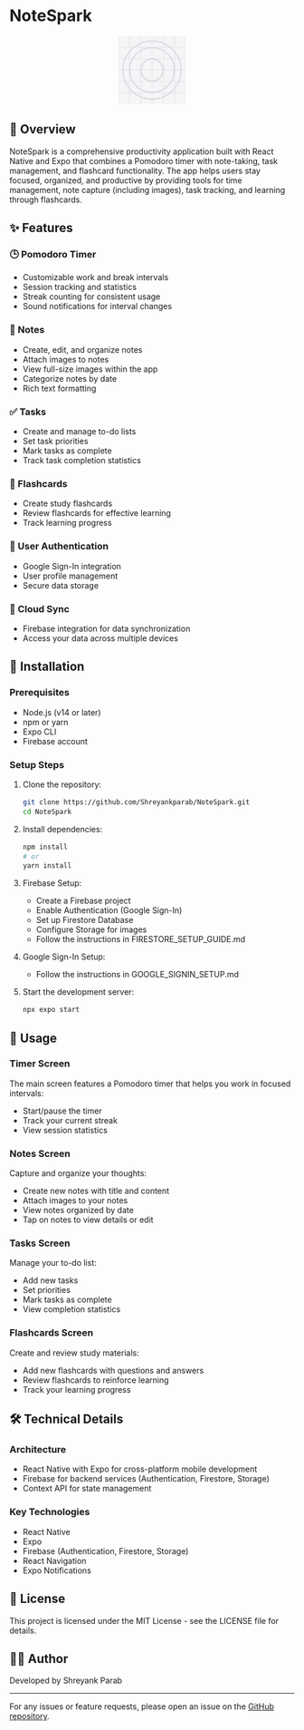 # NoteSpark

<div align="center">
  <img src="./assets/icon.png" alt="NoteSpark Logo" width="120" height="120">
</div>

## 📱 Overview

NoteSpark is a comprehensive productivity application built with React Native and Expo that combines a Pomodoro timer with note-taking, task management, and flashcard functionality. The app helps users stay focused, organized, and productive by providing tools for time management, note capture (including images), task tracking, and learning through flashcards.

## ✨ Features

### 🕒 Pomodoro Timer
- Customizable work and break intervals
- Session tracking and statistics
- Streak counting for consistent usage
- Sound notifications for interval changes

### 📝 Notes
- Create, edit, and organize notes
- Attach images to notes
- View full-size images within the app
- Categorize notes by date
- Rich text formatting

### ✅ Tasks
- Create and manage to-do lists
- Set task priorities
- Mark tasks as complete
- Track task completion statistics

### 🔄 Flashcards
- Create study flashcards
- Review flashcards for effective learning
- Track learning progress

### 🔐 User Authentication
- Google Sign-In integration
- User profile management
- Secure data storage

### 🔄 Cloud Sync
- Firebase integration for data synchronization
- Access your data across multiple devices

## 🚀 Installation

### Prerequisites
- Node.js (v14 or later)
- npm or yarn
- Expo CLI
- Firebase account

### Setup Steps

1. Clone the repository:
   ```bash
   git clone https://github.com/Shreyankparab/NoteSpark.git
   cd NoteSpark
   ```

2. Install dependencies:
   ```bash
   npm install
   # or
   yarn install
   ```

3. Firebase Setup:
   - Create a Firebase project
   - Enable Authentication (Google Sign-In)
   - Set up Firestore Database
   - Configure Storage for images
   - Follow the instructions in FIRESTORE_SETUP_GUIDE.md

4. Google Sign-In Setup:
   - Follow the instructions in GOOGLE_SIGNIN_SETUP.md

5. Start the development server:
   ```bash
   npx expo start
   ```

## 📱 Usage

### Timer Screen
The main screen features a Pomodoro timer that helps you work in focused intervals:
- Start/pause the timer
- Track your current streak
- View session statistics

### Notes Screen
Capture and organize your thoughts:
- Create new notes with title and content
- Attach images to your notes
- View notes organized by date
- Tap on notes to view details or edit

### Tasks Screen
Manage your to-do list:
- Add new tasks
- Set priorities
- Mark tasks as complete
- View completion statistics

### Flashcards Screen
Create and review study materials:
- Add new flashcards with questions and answers
- Review flashcards to reinforce learning
- Track your learning progress

## 🛠️ Technical Details

### Architecture
- React Native with Expo for cross-platform mobile development
- Firebase for backend services (Authentication, Firestore, Storage)
- Context API for state management

### Key Technologies
- React Native
- Expo
- Firebase (Authentication, Firestore, Storage)
- React Navigation
- Expo Notifications

## 📄 License

This project is licensed under the MIT License - see the LICENSE file for details.

## 👨‍💻 Author

Developed by Shreyank Parab

---

For any issues or feature requests, please open an issue on the [GitHub repository](https://github.com/Shreyankparab/NoteSpark).